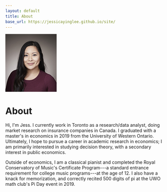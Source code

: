 ```yaml
---
layout: default
title: About
base_url: https://jessicayinglee.github.io/site/
---
```


<div class="headshot-wrapper">
<img src="assets/headshot-2018.jpg" alt="Professional headshot of Jess" title="Jess">
</div>
<h1 class="page-heading">About</h1>

Hi, I'm Jess. I currently work in Toronto as a research/data analyst, doing market research on insurance companies in Canada. I graduated with a master's in economics in 2019 from the University of Western Ontario. Ultimately, I hope to pursue a career in academic research in economics; I am primarily interested in studying decision theory, with a secondary interest in public economics.

Outside of economics, I am a classical pianist and completed the Royal Conservatory of Music's Certificate Program---a standard entrance requirement for college music programs---at the age of 12. I also have a knack for memorization, and correctly recited 500 digits of pi at the UWO math club's Pi Day event in 2019. 
